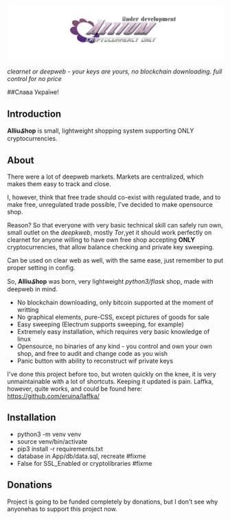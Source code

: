 ![AlliumShop](https://github.com/sginne/Allium/blob/master/app/static/github-logo.png?raw=true)

*clearnet or deepweb - your keys are yours, no blockchain downloading. full control for no price*

##Слава Україне!

## Introduction

**Alliu₷hop** is small, lightweight shopping system supporting ONLY cryptocurrencies.

## About

There were a lot of deepweb markets.
Markets are centralized, which makes them easy to track and close.

I, however, think that free trade should co-exist with regulated trade, and to make free, unregulated trade possible, I've decided to make opensource shop.

Reason? So that everyone with very basic technical skill can safely run own, small outlet on the *deepkweb*, mostly *Tor*,yet it should work perfectly on clearnet for anyone willing to have own free shop accepting **ONLY** cryptocurrencies, that allow balance checking and private key sweeping.

Can be used on clear web as well, with the same ease, just remember to put proper setting in config.

So, **Alliu₷hop** was born, very lightweight *python3/flask* shop, made with deepweb in mind.

* No blockchain downloading, only bitcoin supported at the moment of writting
* No graphical elements, pure-CSS, except pictures of goods for sale
* Easy sweeping (Electrum supports sweeping, for example)
* Extremely easy installation, which requires very basic knowledge of linux 
* Opensource, no binaries of any kind - you control and own your own shop, and  free to audit and change code as you wish
* Panic button with ability to reconstruct wif private keys

I've done this project before too, but wroten quickly on the knee, it is very unmaintainable with a lot of shortcuts. Keeping it updated is pain.
Laffka, however, quite works, and could be found here: https://github.com/eruina/laffka/

## Installation

* python3 -m venv venv
* source venv/bin/activate
* pip3 install -r requirements.txt
* database in App/db/data.sql, recreate #fixme
* False for SSL_Enabled or cryptolibraries #fixme

## Donations
Project is going to be funded completely by donations, but I don't see why anyonehas to support this project now.


